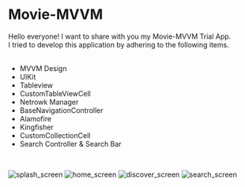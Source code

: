 # Movie-MVVM
Hello everyone!
I want to share with you my Movie-MVVM Trial App.
<br>
I tried to develop this application by adhering to the following items.
<br><br>
- MVVM Design
- UIKit
- Tableview
- CustomTableViewCell
- Netrowk Manager
- BaseNavigationController
- Alamofire
- Kingfisher
- CustomCollectionCell
- Search Controller & Search Bar
<br>

![splash_screen](https://user-images.githubusercontent.com/31101249/235367053-4dbfd1b8-c151-4e49-9afc-0fd4a9afc554.png)
![home_screen](https://user-images.githubusercontent.com/31101249/235367079-88f09d15-1866-4915-92bd-90c018ff5645.png)
![discover_screen](https://user-images.githubusercontent.com/31101249/235367097-99214e51-24dc-43e3-a775-7b33215ca370.png)
![search_screen](https://user-images.githubusercontent.com/31101249/235367114-a9dc1929-6404-490f-8584-ae683e5bfd57.png)
